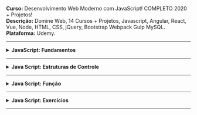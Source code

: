 <p align="left">
    <strong>Curso:</strong> Desenvolvimento Web Moderno com JavaScript! COMPLETO 2020 + Projetos! 
    <br />
    <strong>Descrição:</strong> Domine Web, 14 Cursos + Projetos, Javascript, Angular, React, Vue, Node, HTML, CSS, jQuery, Bootstrap Webpack Gulp MySQL. 
    <br />
    <strong>Plataforma:</strong> Udemy.
</p>

<hr />

<details>
    <summary><strong>JavaScript: Fundamentos</strong></summary>
    <br />
    <ul>
        <li><a href="https://github.com/lucasrmagalhaes/web_moderno-js/blob/master/fundamentos/organizacao.js">Organização Básica de um Código JS</a></li>
        <li><a href="https://github.com/lucasrmagalhaes/web_moderno-js/blob/master/fundamentos/comentario.js">Comentários de Código</a></li>
        <li><a href="https://github.com/lucasrmagalhaes/web_moderno-js/blob/master/fundamentos/variaveisEConstantes.js">O Básico de Var, Let e Const</a></li>
        <li><a href="https://github.com/lucasrmagalhaes/web_moderno-js/blob/master/fundamentos/tipagemFraca.js">Tipagem Fraca</a></li>
        <li><a href="https://github.com/lucasrmagalhaes/web_moderno-js/blob/master/fundamentos/numeros.js">Tipos em JavaScript: Number</a></li>
        <li><a href="https://github.com/lucasrmagalhaes/web_moderno-js/blob/master/fundamentos/numerosAlgunsCuidados.js">Number: Alguns Cuidados</a></li>
        <li><a href="https://github.com/lucasrmagalhaes/web_moderno-js/blob/master/fundamentos/math.js">Usando Math</a></li>
        <li><a href="https://github.com/lucasrmagalhaes/web_moderno-js/blob/master/fundamentos/strings.js">Tipos em JavaScript: String</a></li>
        <li><a href="https://github.com/lucasrmagalhaes/web_moderno-js/blob/master/fundamentos/templateString.js">Usando Template Strings</a></li>
        <li><a href="https://github.com/lucasrmagalhaes/web_moderno-js/blob/master/fundamentos/booleanos.js">Tipos em JavaScript: Boolean</a></li>
        <li><a href="https://github.com/lucasrmagalhaes/web_moderno-js/blob/master/fundamentos/array.js">Tipos em JavaScript: Array</a></li>
        <li><a href="https://github.com/lucasrmagalhaes/web_moderno-js/blob/master/fundamentos/objeto.js">Tipos em JavaScript: Object</a></li>
        <li><a href="https://github.com/lucasrmagalhaes/web_moderno-js/blob/master/fundamentos/nullUndefined.js">Entendendo o Null & Undefined</a></li>
        <li><a href="https://github.com/lucasrmagalhaes/web_moderno-js/blob/master/fundamentos/funcaoEmQuaseTudo.js">Quase Tudo é Função!!!</a></li>
        <li><a href="https://github.com/lucasrmagalhaes/web_moderno-js/blob/master/fundamentos/funcao1.js">Exemplos Básicos de Funções #1</a></li>
        <li><a href="https://github.com/lucasrmagalhaes/web_moderno-js/blob/master/fundamentos/funcao2.js">Exemplos Básicos de Funções #2</a></li>
        <li><a href="https://github.com/lucasrmagalhaes/web_moderno-js/blob/master/fundamentos/usandoVar1.js">Declaração de Variáveis com Var #1</a></li>
        <li><a href="https://github.com/lucasrmagalhaes/web_moderno-js/blob/master/fundamentos/usandoVar2.js">Declaração de Variáveis com Var #2</a></li>
        <li><a href="https://github.com/lucasrmagalhaes/web_moderno-js/blob/master/fundamentos/usandoLet1.js">Declaração de Variáveis com Let</a></li>
        <li><a href="https://github.com/lucasrmagalhaes/web_moderno-js/blob/master/fundamentos/usandoVarEmLoop1.js">Usando Var em Loop #1</a></li>
        <li><a href="https://github.com/lucasrmagalhaes/web_moderno-js/blob/master/fundamentos/usandoLetEmLoop1.js">Usando Let em Loop #1</a></li>
        <li><a href="https://github.com/lucasrmagalhaes/web_moderno-js/blob/master/fundamentos/usandoVarEmLoop2.js">Usando Var em Loop #2</a></li>
        <li><a href="https://github.com/lucasrmagalhaes/web_moderno-js/blob/master/fundamentos/usandoLetEmLoop2.js">Usando Let em Loop #2</a></li>
        <li><a href="https://github.com/lucasrmagalhaes/web_moderno-js/blob/master/fundamentos/hoisting.js">Entendendo o Hoisting</a></li>
        <li><a href="https://github.com/lucasrmagalhaes/web_moderno-js/blob/master/fundamentos/objeto2.js">Função Vs Objeto</a></li>
        <li><a href="https://github.com/lucasrmagalhaes/web_moderno-js/blob/master/fundamentos/parNomeValor.js">Par Nome/Valor</a></li>
        <li><a href="https://github.com/lucasrmagalhaes/web_moderno-js/blob/master/fundamentos/notacaoPonto.js">Notação Ponto</a></li>
        <li><a href="https://github.com/lucasrmagalhaes/web_moderno-js/blob/master/fundamentos/atribuicao.js">Operadores: Atribuição</a></li>
        <li><a href="https://github.com/lucasrmagalhaes/web_moderno-js/blob/master/fundamentos/destructuring1.js">Operadores: Destructuring #1</a></li>
        <li><a href="https://github.com/lucasrmagalhaes/web_moderno-js/blob/master/fundamentos/destructuring2.js">Operadores: Destructuring #2</a></li>
        <li><a href="https://github.com/lucasrmagalhaes/web_moderno-js/blob/master/fundamentos/destructuring3.js">Operadores: Destructuring #3</a></li>
        <li><a href="https://github.com/lucasrmagalhaes/web_moderno-js/blob/master/fundamentos/destructuring4.js">Operadores: Destructuring #4</a></li>
        <li><a href="https://github.com/lucasrmagalhaes/web_moderno-js/blob/master/fundamentos/aritmeticos.js">Operadores: Aritméticos</a></li>
        <li><a href="https://github.com/lucasrmagalhaes/web_moderno-js/blob/master/fundamentos/relacionais.js">Operadores: Relacionais</a></li>
        <li><a href="https://github.com/lucasrmagalhaes/web_moderno-js/blob/master/fundamentos/logicos.js">Operadores: Lógicos</a></li>
        <li><a href="https://github.com/lucasrmagalhaes/web_moderno-js/blob/master/fundamentos/unarios.js">Operadores: Unários</a></li>
        <li><a href="https://github.com/lucasrmagalhaes/web_moderno-js/blob/master/fundamentos/ternario.js">Operadores: Ternário</a></li>
        <li><a href="https://github.com/lucasrmagalhaes/web_moderno-js/blob/master/fundamentos/erro.js">Tratamento de Erro (Try/Catch/Throw)</a></li>
    </ul>
</details>

<hr />

<details>
    <summary><strong>Java Script: Estruturas de Controle</strong></summary>
    <br />
    <ul>
        <li><a href="https://github.com/lucasrmagalhaes/web_moderno-js/blob/master/controle/if1.js">If #01</a></li>
        <li><a href="https://github.com/lucasrmagalhaes/web_moderno-js/blob/master/controle/if2.js">If #02</a></li>
        <li><a href="https://github.com/lucasrmagalhaes/web_moderno-js/blob/master/controle/ifElse.js">If/Else</a></li>
        <li><a href="https://github.com/lucasrmagalhaes/web_moderno-js/blob/master/controle/ifElseIf.js">If/Else If</a></li>
        <li><a href="https://github.com/lucasrmagalhaes/web_moderno-js/blob/master/controle/switch.js">Switch</a></li>
        <li><a href="https://github.com/lucasrmagalhaes/web_moderno-js/blob/master/controle/while.js">While</a></li>
        <li><a href="https://github.com/lucasrmagalhaes/web_moderno-js/blob/master/controle/doWhile.js">Do While</a></li>
        <li><a href="https://github.com/lucasrmagalhaes/web_moderno-js/blob/master/controle/for1.js">For</a></li>
        <li><a href="https://github.com/lucasrmagalhaes/web_moderno-js/blob/master/controle/for2.js">For/In</a></li>
        <li><a href="https://github.com/lucasrmagalhaes/web_moderno-js/blob/master/controle/breakContinue.js">Break/Continue</a></li>
    </ul>
</details>

<hr />

<details>
    <summary><strong>Java Script: Função</strong></summary>
    <br />
    <ul>
        <li><a href="https://github.com/lucasrmagalhaes/web_moderno-js/blob/master/funcao/cidadaoPrimeiraClasse.js">Cidadão de Primeira Linha</a></li>
        <li><a href="https://github.com/lucasrmagalhaes/web_moderno-js/blob/master/funcao/paramsERetornoSaoOpcionais.js">Parâmetros e Retorno são Opcionais</a></li>
        <li><a href="https://github.com/lucasrmagalhaes/web_moderno-js/blob/master/funcao/paramsVariaveis.js">Parâmetros Variáveis</a></li>
        <li><a href="https://github.com/lucasrmagalhaes/web_moderno-js/blob/master/funcao/paramPadrao.js">Parâmetro Padrão</a></li>
        <li><a href="https://github.com/lucasrmagalhaes/web_moderno-js/blob/master/funcao/thisEBind1.js">this e a Função bind #1</a></li>
        <li><a href="https://github.com/lucasrmagalhaes/web_moderno-js/blob/master/funcao/thisEBind2.js">this e a Função bind #2</a></li>
        <li><a href="https://github.com/lucasrmagalhaes/web_moderno-js/blob/master/funcao/arrowFunction1.js">Funções Arrow #1</a></li>
        <li><a href="https://github.com/lucasrmagalhaes/web_moderno-js/blob/master/funcao/arrowFunction2.js">Funções Arrow #2</a></li>
        <li><a href="https://github.com/lucasrmagalhaes/web_moderno-js/blob/master/funcao/arrowFunction3.js">Funções Arrow #3</a></li>
        <li><a href="https://github.com/lucasrmagalhaes/web_moderno-js/blob/master/funcao/funcoesAnonimas.js">Funções Anônimas</a></li>
        <li><a href="https://github.com/lucasrmagalhaes/web_moderno-js/blob/master/funcao/callback1.js">Funções Callback #1</a></li>
        <li><a href="https://github.com/lucasrmagalhaes/web_moderno-js/blob/master/funcao/callback2.js">Funções Callback #2</a></li>
        <li><a href="https://github.com/lucasrmagalhaes/web_moderno-js/blob/master/funcao/callback3.js">Funções Callback #3</a></li>
        <li><a href="https://github.com/lucasrmagalhaes/web_moderno-js/blob/master/funcao/funcaoConstrutora.js">Funções Construtoras</a></li>
        <li><a href="https://github.com/lucasrmagalhaes/web_moderno-js/blob/master/funcao/tiposDeclaracao.js">Tipos de Declaração</a></li>
        <li><a href="https://github.com/lucasrmagalhaes/web_moderno-js/blob/master/funcao/contextoLexico.js">Contexto Léxico</a></li>
        <li><a href="https://github.com/lucasrmagalhaes/web_moderno-js/blob/master/funcao/closure.js">Closures</a></li>
        <li><a href="https://github.com/lucasrmagalhaes/web_moderno-js/blob/master/funcao/factory1.js">Função Factory #1</a></li>
        <li><a href="https://github.com/lucasrmagalhaes/web_moderno-js/blob/master/funcao/factory2.js">Função Factory #2</a></li>
        <li><a href="https://github.com/lucasrmagalhaes/web_moderno-js/blob/master/funcao/classVsFactory.js">Classe Vs Função Factory</a></li>
        <li><a href="https://github.com/lucasrmagalhaes/web_moderno-js/blob/master/funcao/desafioFuncaoConstrutora.js">Desafio Função Constrututora</a></li>
        <li><a href="https://github.com/lucasrmagalhaes/web_moderno-js/blob/master/funcao/iife.js">IIFE</a></li>
        <li><a href="https://github.com/lucasrmagalhaes/web_moderno-js/blob/master/funcao/callApply.js">Call & Apply</a></li>
    </ul>
</details>

<hr />

<details>
    <summary><strong>Java Script: Exercícios</strong></summary>
    <br />
    <ol>
        <li><a href="">Soma, Subtração, Multiplicação e Divisão.</a></li>
        <li><a href="">Classificação dos Triângulos.</a></li>
        <li><a href="">Base Elevada ao Expoente.</a></li>
        <li><a href="">Resultado e o Resto.</a></li>
        <li><a href="">Dinheiro de Forma Correta.</a></li>
        <li><a href="">Juros Simples e Compostos.</a></li>
        <li><a href="">Fórmula de Bhaskara.</a></li>
        <li><a href="">Vetor de Pontuação.</a></li>
        <li><a href="">Sistema de Notas.</a></li>
        <li><a href="">Divisível por 3.</a></li>
        <li><a href="">Anos Bissextos.</a></li>
        <li><a href="">Fatorial de um Número.</a></li>
        <li><a href="">Dia Útil.</a></li>
        <li><a href="">Condicional Switch.</a></li>
        <li><a href="">Revenda.</a></li>
        <li><a href="">Calculadora Básica.</a></li>
        <li><a href="">Aumento de Salário.</a></li>
        <li><a href="">Número por Extenso.</a></li>
        <li><a href="">Lanchonete.</a></li>
        <li><a href="">Mínimo de Cédulas.</a></li>
        <li><a href="">Plano de Saúde.</a></li>
        <li><a href="">Pagamento de Anuidade.</a></li>
        <li><a href="">Média Ponderada.</a></li>
        <li><a href="">11 vezes Hello World.</a></li>
        <li><a href="">1 até 150.</a></li>
        <li><a href="">Pares entre 1 e 100.</a></li>
        <li><a href="">Altura e Taxa de Crescimento.</a></li>
        <li><a href="">Pares e Ímpares.</a></li>
        <li><a href="">Vetor - Intervalo.</a></li>
        <li><a href="">Vetor - Maior e Menor.</a></li>
        <li><a href="">Vetor - Números Negativos.</a></li>
        <li><a href="">Vetor - Média Aritmética.</a></li>
        <li><a href="">Vetor - Três Vetores.</a></li>
        <li><a href="">True ou False.</a></li>
        <li><a href="">Dois Vetores.</a></li>
        <li><a href="">Duas Funções - Vetores.</a></li>
        <li><a href="">Duas Funções - Progressão Aritmética.</a></li>
        <li><a href="">Imprimindo Números Ímpares.</a></li>
        <li><a href="">Trocando Elementos.</a></li>
        <li><a href="">Função - Vetor de Notas.</a></li>
    </ol>
</details>

<hr />